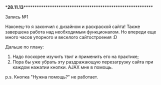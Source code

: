 \***28.11.13*************************************************************

Запись №1

  Наконец-то я закончил с дизайном и раскраской сайта! Также завершена
работа над необходимым функционалом. Но впереди еще много часов упорного
и веселого сайтостроения :D </p>
  Дальше по плану:<br/>
  1) Надо поскорее изучить твиг и применить его на практике; <br/>
  2) Пора бы уже убрать эту раздражающую перезагрузку сайта при каждом
    нажатии кнопки. AJAX мне в помощь.
    
p.s. Кнопка "Нужна помощь?" не работает.
